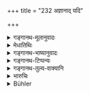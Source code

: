 +++
title = "232 अज्ञानाद् यदि"

+++

<details><summary>गङ्गानथ-मूलानुवादः</summary>

Either intentionally or unintentionally, if one has done a reprehensible act, he must not do it a second time, if he seeks absolution from the former.—(232)
</details>

<details><summary>मेधातिथिः</summary>

कृतप्रायश्चित्तस्यापि पुनर् अकार्यप्रवृत्ताव् अधिकतरं प्रायश्चित्तम् इति एवमर्थं **द्वितीयं न समाचरेद्** इति । अथ वा निवृत्तेर् अनन्तरोपदिष्टाया अर्थवादो **द्वितीयं न समाचरितव्यम्** इति । व्रतं न हात्व्यम् ।

- तस्माद् आद्यकृताद् व्यतिक्रमाद् **विमुक्तिम् इच्छन्** मोक्षम् इच्छन् पुनर् न कुर्यात् । ततश् चैतद् उक्तं भवति । कृते ऽपि प्रायश्चित्ते न विमुच्यते, यदि पुनः समाचरति । न च निष्कृतौ कृतायाम् अकृतायाम् अपि मोक्षो युक्तो ऽतो मुक्तस्य मुक्तिम् अन्विच्चन्न् इति नोपपद्यते । तस्माद् आधिक्याय पुनर् वचनम् ॥ ११.२३२ ॥
</details>

<details><summary>गङ्गानथ-भाष्यानुवादः</summary>

If after having performed the expiation for a certain misdeed, one commits the same act again, he becomes liable to a heavier expiation. It is in view of this that it is said that ‘*he must not do it a second time*.’

Or the words ‘*he must not do it a second time*’ may be taken as a declamatory assertion commendatory of the ‘renunciation of misdeeds’ enjoined before (in 130);—the sense being that ‘he shall not abandon his vow.’

Hence if one seeks absolution from the sin involved in the first transgression, he should not repeat the act. Thus what is meant is that merely by performing the expiation, one does not become freed from a sin, if he commits the same act again.

But it does not stand to reason that, the man is not. absolved from sin, both when he performs the expiation and when he does not perform it. Hence the assertion in the present, verse must be taken simply as indicating that there is heavy expiation in the case of committing the deed over again.—(232)
</details>

<details><summary>गङ्गानथ-टिप्पन्यः</summary>

This verse is quoted in *Prāyaścittaviveka* (p. 11).
</details>

<details><summary>गङ्गानथ-तुल्य-वाक्यानि</summary>

**(verses 11.227-233)  
**

See Comparative notes for [Verse
11.228](http://www.wisdomlib.org/hinduism/book/manusmriti-with-the-commentary-of-medhatithi/d/doc202132.html#comparative-notes "English translation of verse").
</details>

<details><summary>भारुचिः</summary>

ज्ञानकृतस्याप्य् अकुशलस्य निवृत्त्या शुद्धिः, किं पुनर् अज्ञानकृतस्येत्य् अनेन दर्शयति ॥ ११.२३० ॥
</details>

<details><summary>Bühler</summary>

233	He who, having either unintentionally or intentionally committed a reprehensible deed, desires to be freed from (the guilt on it, must not commit it a second time.
</details>
